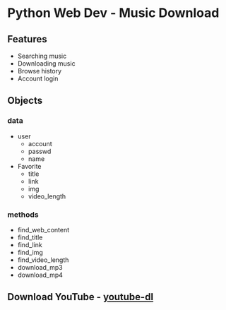 # Python Web Dev - Music Download

## Features

- Searching music
- Downloading music
- Browse history
- Account login

## Objects

### data

+ user
    - account
    - passwd
    - name
+ Favorite
    - title
    - link
    - img
    - video_length

### methods

- find_web_content
- find_title
- find_link
- find_img
- find_video_length
- download_mp3
- download_mp4

## Download YouTube - [youtube-dl](https://rg3.github.io/youtube-dl/)





